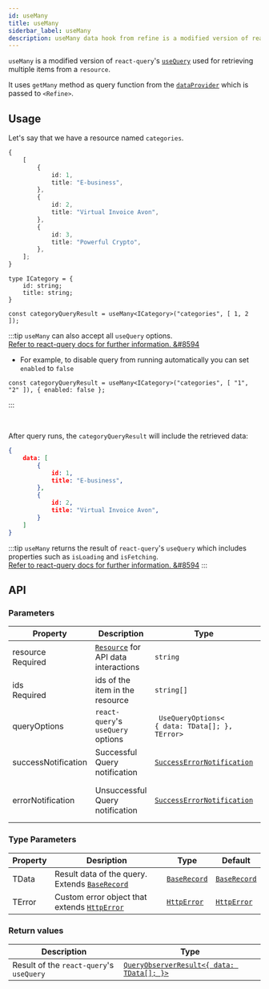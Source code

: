 ```yaml
---
id: useMany
title: useMany
siderbar_label: useMany
description: useMany data hook from refine is a modified version of react-query's useQuery for retrieving multiple items from a resource
---
```


`useMany` is a modified version of `react-query`'s [`useQuery`](https://react-query.tanstack.com/guides/queries) used for retrieving multiple items from a `resource`.

It uses `getMany` method as query function from the [`dataProvider`](api-references/providers/data-provider.md) which is passed to `<Refine>`.  


## Usage

Let's say that we have a resource named `categories`.

```ts title="https://api.fake-rest.refine.dev/categories"
{
    [
        {
            id: 1,
            title: "E-business",
        },
        {
            id: 2,
            title: "Virtual Invoice Avon",
        },
        {
            id: 3,
            title: "Powerful Crypto",
        },
    ];
}
```


```tsx
type ICategory = {
    id: string;
    title: string;
}

const categoryQueryResult = useMany<ICategory>("categories", [ 1, 2 ]);
```

:::tip
`useMany` can also accept all `useQuery` options.  
[Refer to react-query docs for further information. &#8594](https://react-query.tanstack.com/reference/useQuery)

- For example, to disable query from running automatically you can set `enabled` to `false`

```tsx
const categoryQueryResult = useMany<ICategory>("categories", [ "1", "2" ]), { enabled: false };
```
:::

<br />

After query runs, the `categoryQueryResult` will include the retrieved data:


```json title="categoryQueryResult.data"
{
    data: [
        {
            id: 1,
            title: "E-business",
        },
        {
            id: 2,
            title: "Virtual Invoice Avon",
        }
    ]
}
```



:::tip
`useMany` returns the result of `react-query`'s `useQuery` which includes properties such as `isLoading` and `isFetching`.  
[Refer to react-query docs for further information. &#8594](https://react-query.tanstack.com/reference/useQuery)
:::

## API

### Parameters


| Property                                                                                            | Description                               | Type                                                                       | Default                              |
| --------------------------------------------------------------------------------------------------- | ----------------------------------------- | -------------------------------------------------------------------------- | ------------------------------------ |
| <div className="required-block"><div>resource</div> <div className=" required">Required</div></div> | [`Resource`](/api-references/components/resource.md) for API data interactions | `string`                                                                   |                                      |
| ids <div className="required">Required</div>                                                        | ids of the item in the resource           | `string[]`                                                               |                                      |
| queryOptions                                                                                        | `react-query`'s `useQuery` options        | ` UseQueryOptions<`<br/>`{ data: TData[]; },`<br/>`TError>`                |                                      |
| successNotification                                                                                 | Successful Query notification             | [`SuccessErrorNotification`](../../interfaces.md#successerrornotification) | `false`                              |
| errorNotification                                                                                   | Unsuccessful Query notification           | [`SuccessErrorNotification`](../../interfaces.md#successerrornotification) | "Error (status code: `statusCode`)" |

### Type Parameters


| Property | Desription                                                                       | Type                                           | Default                                        |
| -------- | -------------------------------------------------------------------------------- | ---------------------------------------------- | ---------------------------------------------- |
| TData    | Result data of the query. Extends [`BaseRecord`](../../interfaces.md#baserecord) | [`BaseRecord`](../../interfaces.md#baserecord) | [`BaseRecord`](../../interfaces.md#baserecord) |
| TError   | Custom error object that extends [`HttpError`](../../interfaces.md#httperror)    | [`HttpError`](../../interfaces.md#httperror)   | [`HttpError`](../../interfaces.md#httperror)   |

### Return values

| Description                              | Type                                                                                             |
| ---------------------------------------- | ------------------------------------------------------------------------------------------------ |
| Result of the `react-query`'s `useQuery` | [`QueryObserverResult<{ data: TData[]; }>`](https://react-query.tanstack.com/reference/useQuery) |

